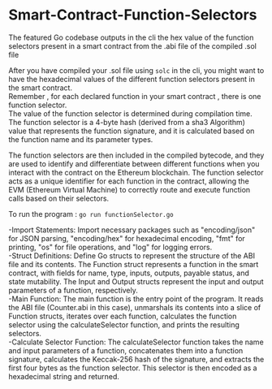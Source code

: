 # Smart-Contract-Function-Selectors

The featured Go codebase outputs in the cli the hex value of the function selectors present in a smart contract from the .abi file of the compiled .sol file <br>

After you have compiled your .sol file using `solc` in the cli, you might want to have the hexadecimal values of the different function selectors present
in the smart contract.<br>
Remember , for each declared function in your smart contract , there is one function selector. <br>
The value of the function selector is determined during compilation time. <br>
The function selector is a 4-byte hash (derived from a sha3 Algorithm) value that represents the function signature, and it is calculated based on the function name and its parameter types.

The function selectors are then included in the compiled bytecode, and they are used to identify and differentiate between different functions when you interact with the contract on the Ethereum blockchain. The function selector acts as a unique identifier for each function in the contract, allowing the EVM (Ethereum Virtual Machine) to correctly route and execute function calls based on their selectors.

To run the program : `go run functionSelector.go`  


-Import Statements: Import necessary packages such as "encoding/json" for JSON parsing, "encoding/hex" for hexadecimal encoding, "fmt" for printing, "os" for file operations, and "log" for logging errors.  
-Struct Definitions: Define Go structs to represent the structure of the ABI file and its contents. The Function struct represents a function in the smart contract, with fields for name, type, inputs, outputs, payable status, and state mutability. The Input and Output structs represent the input and output parameters of a function, respectively.  
-Main Function: The main function is the entry point of the program. It reads the ABI file (Counter.abi in this case), unmarshals its contents into a slice of Function structs, iterates over each function, calculates the function selector using the calculateSelector function, and prints the resulting selectors.  
-Calculate Selector Function: The calculateSelector function takes the name and input parameters of a function, concatenates them into a function signature, calculates the Keccak-256 hash of the signature, and extracts the first four bytes as the function selector. This selector is then encoded as a hexadecimal string and returned.  

